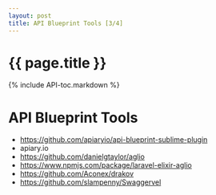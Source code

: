 ```yaml
---
layout: post
title: API Blueprint Tools [3/4]
---
```


# {{ page.title }}

{% include API-toc.markdown %}

# API Blueprint Tools

* https://github.com/apiaryio/api-blueprint-sublime-plugin
* apiary.io
* https://github.com/danielgtaylor/aglio
* https://www.npmjs.com/package/laravel-elixir-aglio
* https://github.com/Aconex/drakov
* https://github.com/slampenny/Swaggervel
